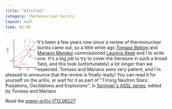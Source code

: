 ```yaml
---
title: "${title}"
category: thermonuclear bursts
layout: null
time: 02:00
---
```

<!-- converted from blosxom format post by dkg 22.1.2022 -->
<img src="images/burst_theory.jpeg" width="100" align="left">
</p>
<p>It's been a few years now since a review of thermonuclear bursts came out,
so a little while ago <a href="http://www.tomasobelloni.it">Tomaso Belloni</a>
and 
<a href="https://www.astro.rug.nl/~mariano">Mariano Mendez</a> commissioned
<a href="http://xrb.space">Laurens Keek</a>
and I to write one. It's a big job to try to cover the literature in such a
broad field, and this took (unfortunately) a lot longer than we expected.
Tomaso and Mariano were very patient, and I'm pleased to announce that the 
review is finally ready! You can read it for yourself on the arXiv, or wait
for it as part of "Timing Neutron Stars: Pulsations, Oscillations and
Explosions", in 
<a href="http://www.springer.com/series/5664">Springer's ASSL series</a>, edited by  Tomaso and Mariano 
<p><em>Read the <a href="https://arxiv.org/abs/1712.06227">paper
arXiv:1712.06227</a></em>
